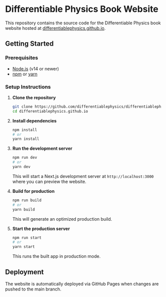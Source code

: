 # Differentiable Physics Book Website

This repository contains the source code for the Differentiable Physics book website hosted at [differentiablephysics.github.io](https://differentiablephysics.github.io/).

## Getting Started

### Prerequisites

- [Node.js](https://nodejs.org/) (v14 or newer)
- [npm](https://www.npmjs.com/) or [yarn](https://yarnpkg.com/)

### Setup Instructions

1. **Clone the repository**

   ```bash
   git clone https://github.com/differentiablephysics/differentiablephysics.github.io.git
   cd differentiablephysics.github.io
   ```

2. **Install dependencies**

   ```bash
   npm install
   # or
   yarn install
   ```

3. **Run the development server**

   ```bash
   npm run dev
   # or
   yarn dev
   ```

   This will start a Next.js development server at `http://localhost:3000` where you can preview the website.

4. **Build for production**

   ```bash
   npm run build
   # or
   yarn build
   ```

   This will generate an optimized production build.

5. **Start the production server**

   ```bash
   npm run start
   # or
   yarn start
   ```

   This runs the built app in production mode.

## Deployment

The website is automatically deployed via GitHub Pages when changes are pushed to the main branch.
